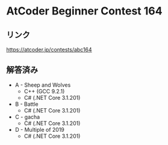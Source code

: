 # AtCoder Beginner Contest 164
## リンク
https://atcoder.jp/contests/abc164

## 解答済み
- A - Sheep and Wolves
	- C++ (GCC 9.2.1)
	- C# (.NET Core 3.1.201)
- B - Battle
	- C# (.NET Core 3.1.201)
- C - gacha
	- C# (.NET Core 3.1.201)
- D - Multiple of 2019
	- C# (.NET Core 3.1.201)